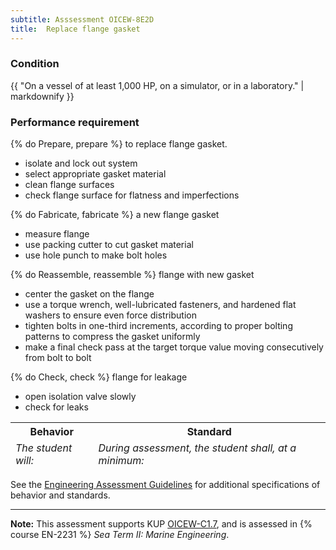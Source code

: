 ```yaml
---
subtitle: Asssessment OICEW-8E2D
title:  Replace flange gasket
---
```




### Condition

{{ "On a vessel of at least 1,000 HP, on a simulator, or in a laboratory." | markdownify }}

### Performance requirement 

<table width='100%' class='Guidelines'>
 <thead>
 <tr>
     <th class='thirty'>Behavior</th>
     <th class='seventy'>Standard</th>
 </tr>
 <tr>
     <td><em>The student will:</em></td>
     <td><em>During assessment, the student shall, at a minimum:</em></td>
 </tr>
 </thead>
 <tbody>


<!--rowstart-->

{% do Prepare, prepare %} to replace flange gasket.

<!--cellbreak-->

* isolate and lock out system
* select appropriate gasket material
* clean flange surfaces 
* check flange surface for flatness and imperfections

<!--rowend-->


<!--rowstart-->

{% do Fabricate, fabricate %} a new flange gasket

<!--cellbreak-->

* measure flange
* use packing cutter to cut gasket material
* use hole punch to make bolt holes

<!--rowend-->


<!--rowstart-->

{% do Reassemble, reassemble %} flange with new gasket

<!--cellbreak-->

* center the gasket on the flange
* use a torque wrench, well-lubricated fasteners, and hardened flat washers to ensure even force distribution
* tighten bolts in one-third increments, according to proper bolting patterns to compress the gasket uniformly 
* make a final check pass at the target torque value moving consecutively from bolt to bolt


<!--rowend-->


<!--rowstart-->

{% do Check, check %} flange for leakage

<!--cellbreak-->

* open isolation valve slowly
* check for leaks

<!--rowend-->


 </tbody>
 </table>



See the [Engineering Assessment Guidelines](guidelines) for additional specifications of behavior and standards.


*****

**Note:** This assessment supports KUP [OICEW-C1.7]({{site.baseurl}}/tables/31.html#OICEW-C1.7), and is assessed in  {% course  EN-2231 %}  *Sea Term II: Marine Engineering*. 

